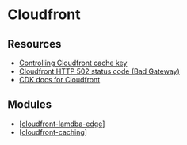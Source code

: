 Cloudfront
===

Resources
---

- [Controlling Cloudfront cache key][1]
- [Cloudfront HTTP 502 status code (Bad Gateway)][2]
- [CDK docs for Cloudfront][3]

<!-- Links -->
[1]: https://catalog.us-east-1.prod.workshops.aws/workshops/4557215e-2a5c-4522-a69b-8d058aba088c/en-US/cache-control/cache-key-control
[2]: https://docs.amazonaws.cn/en_us/AmazonCloudFront/latest/DeveloperGuide/http-502-bad-gateway.html
[3]: https://docs.aws.amazon.com/cdk/api/v2/python/aws_cdk.aws_cloudfront/README.html

<!-- Links end -->


Modules
---

- [[cloudfront-lamdba-edge]]
- [[cloudfront-caching]]

[//begin]: # "Autogenerated link references for markdown compatibility"
[cloudfront-lamdba-edge]: cloudfront-lamdba-edge/cloudfront-lamdba-edge.md "CloudFront Lamdba Edge"
[cloudfront-caching]: cloudfront-caching.md "Cloudfront Caching"
[//end]: # "Autogenerated link references"
